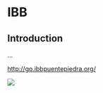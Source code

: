 IBB 
=======================

Introduction
------------
...

<a href="http://go.ibbpuentepiedra.org/" target="_blank">http://go.ibbpuentepiedra.org/</a>



<a href="#" target="_blank"><img src="http://1.bp.blogspot.com/-Q6QkviZbrdU/Ux6_k7m6noI/AAAAAAAAA0E/2z7JDqCYkv4/s1600/Selecci%C3%B3n_017.png"/></a>



